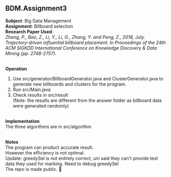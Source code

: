 ## BDM.Assignment3

**Subject**: Big Data Management<br>
**Assignment**: Billboard selection<br>
**Research Paper Used**:<br>
*Zhang, P., Bao, Z., Li, Y., Li, G., Zhang, Y. and Peng, Z., 2018, July. Trajectory-driven influential billboard placement. In Proceedings of the 24th ACM SIGKDD International Conference on Knowledge Discovery & Data Mining (pp. 2748-2757).*<br><br>

**Operation**
1. Use src/generator/BillboardGenerator.java and ClusterGenerator.java to generate new billboards and clusters for the program.
2. Run src/Main.java
3. Check results in src/result  
(Note: the results are different from the answer folder as billboard data were generated randomly)<br><br>

**Implementation**  
The three algorithms are in src/algorithm<br><br>

**Notes**  
The program can product accurate result.<br>
However the efficiency is not optimal.<br>
Update: greedySel is not entirely correct, uni said they can't provide test data they used for marking. Need to debug greedySel  
The repo is made public. :partying_face:
